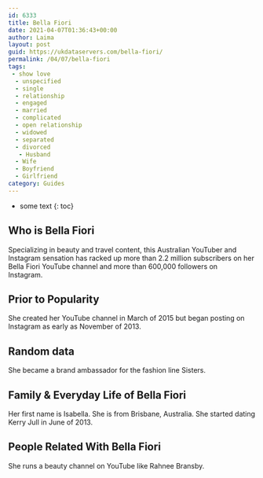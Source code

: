 ```yaml
---
id: 6333
title: Bella Fiori
date: 2021-04-07T01:36:43+00:00
author: Laima
layout: post
guid: https://ukdataservers.com/bella-fiori/
permalink: /04/07/bella-fiori
tags:
 - show love
  - unspecified
  - single
  - relationship
  - engaged
  - married
  - complicated
  - open relationship
  - widowed
  - separated
  - divorced
   - Husband
  - Wife
  - Boyfriend
  - Girlfriend
category: Guides
---
```


* some text
{: toc}


## Who is Bella Fiori
                  
                  
                  
Specializing in beauty and travel content, this Australian YouTuber and Instagram sensation has racked up more than 2.2 million subscribers on her Bella Fiori YouTube channel and more than 600,000 followers on Instagram. 
                  
              
            
              
            
                
                
                
## Prior to Popularity
                  
                  
                  
She created her YouTube channel in March of 2015 but began posting on Instagram as early as November of 2013. 
                  
              
            
              
            
                
                
                
## Random data
                  
                  
                  
She became a brand ambassador for the fashion line Sisters. 
                  
              
            
              
            
                
                
                
## Family & Everyday Life of Bella Fiori
                  
                  
                  
Her first name is Isabella. She is from Brisbane, Australia. She started dating Kerry Jull in June of 2013. 
                  
              
            
              
            
                
                
                
## People Related With Bella Fiori
                  
                  
                  
She runs a beauty channel on YouTube like Rahnee Bransby. 
                  
              
            
              
            
                
              
            
              
              
            
            
              
            
          
          
          